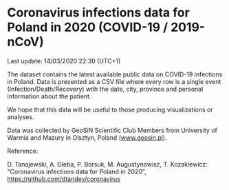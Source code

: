 # Coronavirus infections data for Poland in 2020 (COVID-19 / 2019-nCoV)

Last update: 14/03/2020 22:30 (UTC+1)

The dataset contains the latest available public data on COVID-19 infections in Poland. Data is presented as a CSV file where every row is a single event (Infection/Death/Recovery) with the date, city, province and personal information about the patient.

We hope that this data will be useful to those producing visualizations or analyses.

Data was collected by GeoSiN Scientific Club Members from University of Warmia and Mazury in Olsztyn, Poland (www.geosin.pl). 

Reference:

D. Tanajewski, A. Gleba, P. Borsuk, M. Augustynowisz, T. Kozakiewicz: "Coronavirus infections data for Poland in 2020", https://github.com/dtandev/coronavirus
